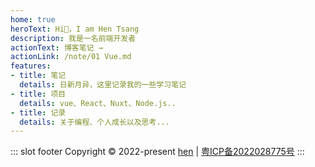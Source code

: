 ```yaml
---
home: true
heroText: Hi👋，I am Hen Tsang
description: 我是一名前端开发者
actionText: 博客笔记 →
actionLink: /note/01 Vue.md
features:
- title: 笔记
  details: 日新月异，这里记录我的一些学习笔记
- title: 项目
  details: vue、React、Nuxt、Node.js..
- title: 记录
  details: 关于编程、个人成长以及思考...
---
```


::: slot footer
Copyright © 2022-present [hen](https://gitee.com/hen128) | [粤ICP备2022028775号](https://beian.miit.gov.cn/)
:::